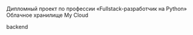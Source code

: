 Дипломный проект по профессии «Fullstack-разработчик на Python»
Облачное хранилище My Cloud

backend